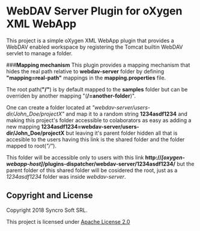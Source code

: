WebDAV Server Plugin for oXygen XML WebApp
===============================================

This project is a simple oXygen XML WebApp plugin that provides a WebDAV enabled workspace by registering the Tomcat builtin WebDAV servlet to manage a folder.

###**Mapping mechanism**
This plugin provides a mapping mechanism that hides the real path relative to **webdav-server** folder by defining **"mapping=real-path"** mappings in the **mapping.properties** file.

The root path(**"/"**) is by default mapped to the **samples** folder but can be overriden by another mapping "(**/=another-folder**)".

One can create a folder located at *"webdav-server/users-dir/John_Doe/projectX"* and map it to a random string **1234asdf1234** and making this project's folder accessible to colaborators as easy as adding a new mapping **1234asdf1234=webdav-server/users-dir/John_Doe/projectX** but leaving it's parent folder hidden all that is accesible to the users having this link is the shared folder and the folder mapped to root(*"/"*).

This folder will be accessible only to users with this link **http://_[oxygen-webapp-host]_/plugins-dispatcher/webdav-server/1234asdf1234/** but the parent folder of this shared folder will be cosidered the root, just as a *1234asdf1234* folder was inside *webdav-server*.

Copyright and License
---------------------
Copyright 2018 Syncro Soft SRL.

This project is licensed under [Apache License 2.0](https://github.com/oxygenxml/web-author-webdav-server-plugin/blob/master/LICENSE)
